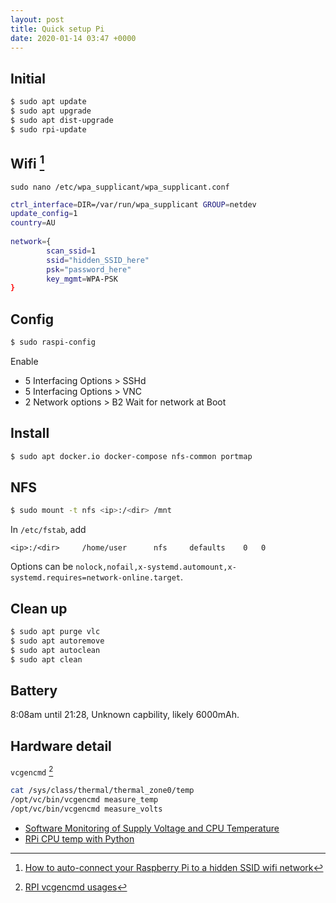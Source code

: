 ```yaml
---
layout: post
title: Quick setup Pi
date: 2020-01-14 03:47 +0000
---
```


## Initial

```bash
$ sudo apt update
$ sudo apt upgrade
$ sudo apt dist-upgrade
$ sudo rpi-update
```

## Wifi [^wifi]

[^wifi]: [How to auto-connect your Raspberry Pi to a hidden SSID wifi network](https://raspi.tv/2017/how-to-auto-connect-your-raspberry-pi-to-a-hidden-ssid-wifi-network)

`sudo nano /etc/wpa_supplicant/wpa_supplicant.conf`

```bash
ctrl_interface=DIR=/var/run/wpa_supplicant GROUP=netdev
update_config=1
country=AU
 
network={
        scan_ssid=1
        ssid="hidden_SSID_here"
        psk="password_here"
        key_mgmt=WPA-PSK
}
```

## Config

```bash
$ sudo raspi-config
```

Enable 
 - 5 Interfacing Options > SSHd
 - 5 Interfacing Options > VNC
 - 2 Network options > B2 Wait for network at Boot

## Install


```bash
$ sudo apt docker.io docker-compose nfs-common portmap
```


## NFS
```bash
$ sudo mount -t nfs <ip>:/<dir> /mnt
```

In `/etc/fstab`, add 

```
<ip>:/<dir>		/home/user		nfs 	defaults	0	0
```

Options can be `nolock,nofail,x-systemd.automount,x-systemd.requires=network-online.target`. 


## Clean up

```bash
$ sudo apt purge vlc
$ sudo apt autoremove
$ sudo apt autoclean
$ sudo apt clean
```


## Battery

8:08am until 21:28, Unknown capbility, likely 6000mAh.

## Hardware detail

`vcgencmd` [^vcgencmd]

[^vcgencmd]: [RPI vcgencmd usages](https://elinux.org/RPI_vcgencmd_usage)

```bash
cat /sys/class/thermal/thermal_zone0/temp 
/opt/vc/bin/vcgencmd measure_temp
/opt/vc/bin/vcgencmd measure_volts
```

* [Software Monitoring of Supply Voltage and CPU Temperature](https://www.raspberrypi.org/forums/viewtopic.php?t=30697)
* [RPi CPU temp with Python](https://www.raspberrypi.org/forums/viewtopic.php?t=185244)

